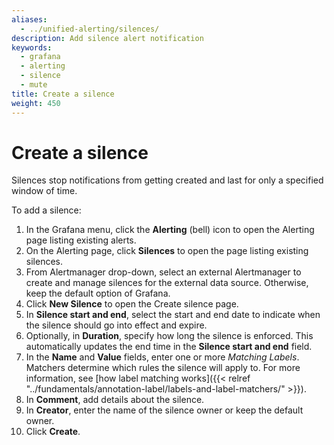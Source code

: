 ```yaml
---
aliases:
  - ../unified-alerting/silences/
description: Add silence alert notification
keywords:
  - grafana
  - alerting
  - silence
  - mute
title: Create a silence
weight: 450
---
```


# Create a silence

Silences stop notifications from getting created and last for only a specified window of time.

To add a silence:

1. In the Grafana menu, click the **Alerting** (bell) icon to open the Alerting page listing existing alerts.
2. On the Alerting page, click **Silences** to open the page listing existing silences.
3. From Alertmanager drop-down, select an external Alertmanager to create and manage silences for the external data source. Otherwise, keep the default option of Grafana.
4. Click **New Silence** to open the Create silence page.
5. In **Silence start and end**, select the start and end date to indicate when the silence should go into effect and expire.
6. Optionally, in **Duration**, specify how long the silence is enforced. This automatically updates the end time in the **Silence start and end** field.
7. In the **Name** and **Value** fields, enter one or more _Matching Labels_. Matchers determine which rules the silence will apply to. For more information, see [how label matching works]({{< relref "../fundamentals/annotation-label/labels-and-label-matchers/" >}}).
8. In **Comment**, add details about the silence.
9. In **Creator**, enter the name of the silence owner or keep the default owner.
10. Click **Create**.
